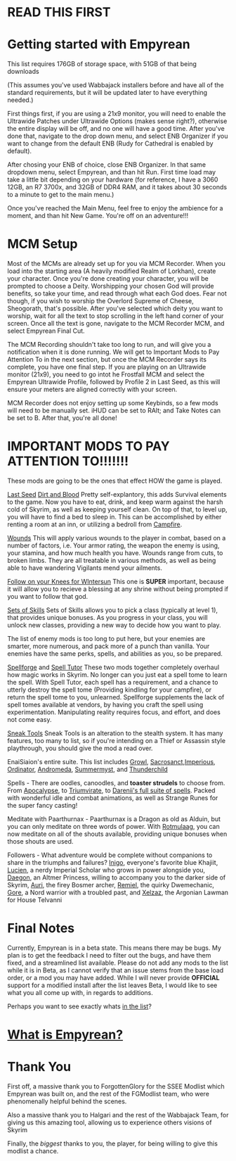 # **READ THIS FIRST**


# Getting started with Empyrean

This list requires 176GB of storage space, with 51GB of that being downloads

(This assumes you've used Wabbajack installers before and have all of the standard requirements, but it will be updated later to have everything needed.)

First things first, if you are using a 21x9 monitor, you will need to enable the Ultrawide Patches under Ultrawide Options (makes sense right?), otherwise the entire display will be off, and no one will have a good time. After you've done that, navigate to the drop down menu, and select ENB Organizer
if you want to change from the default ENB (Rudy for Cathedral is enabled by default).

After chosing your ENB of choice, close ENB Organizer. In that same dropdown menu, select Empyrean, and than hit Run. First time load may take a little bit depending on your hardware (for reference, I have a 3060 12GB, an R7 3700x, and 32GB of DDR4 RAM, 
and it takes about 30 seconds to a minute to get to the main menu.)

Once you've reached the Main Menu, feel free to enjoy the ambience for a moment, and than hit New Game. You're off on an adventure!!!

# MCM Setup

Most of the MCMs are already set up for you via MCM Recorder. When you load into the starting area (A heavily modified Realm of Lorkhan), create your character. Once you're done creating your character, you will be prompted to choose a Deity. Worshipping your chosen God will provide benefits,
so take your time, and read through what each God does. Fear not though, if you wish to worship the Overlord Supreme of Cheese, Sheogorath, that's possible. After you've selected which deity you want to worship, wait for all the text to stop scrolling in the left hand corner of your screen.
Once all the text is gone, navigate to the MCM Recorder MCM, and select Empyrean Final Cut. 

The MCM Recording shouldn't take too long to run, and will give you a notification when it is done running. We will get to Important Mods to Pay Attention To in the next section, but once the MCM Recorder says its complete, you have one final step. If you are playing on an Ultrawide monitor (21x9), you need to go intot he Frostfall MCM and select the Empyrean Ultrawide Profile, followed by Profile 2 in Last Seed, as this will ensure your meters are aligned correctly with your screen. 

MCM Recorder does not enjoy setting up some Keybinds, so a few mods will need to be manually set. iHUD can be set to RAlt; and Take Notes can be set to B. After that, you're all done! 


# IMPORTANT MODS TO PAY ATTENTION TO!!!!!!!

These mods are going to be the ones that effect HOW the game is played.

[Last Seed](https://www.nexusmods.com/skyrimspecialedition/mods/56393) [Dirt and Blood](https://www.nexusmods.com/skyrimspecialedition/mods/38886)
  Pretty self-explantory, this adds Survival elements to the game. Now you have to eat, drink, and keep warm against the harsh cold of Skyrim, as well as keeping yourself clean. On top of that, to level up, you will have to find a bed to sleep in. This can be accomplished by either renting a room at an inn, or utilizing a bedroll from [Campfire](https://www.nexusmods.com/skyrimspecialedition/mods/667).

  [Wounds](https://www.nexusmods.com/skyrimspecialedition/mods/17581)
    This will apply various wounds to the player in combat, based on a number of factors, i.e. Your armor rating, the weapon the enemy is using, your stamina, and how much health you have. Wounds range from cuts, to broken limbs. They are all treatable in various methods, as well as being able to have wandering Vigilants mend your ailments.
  
[Follow on your Knees for WIntersun](https://www.nexusmods.com/skyrimspecialedition/mods/33754)
  This one is **SUPER** important, because it will allow you to recieve a blessing at any shrine without being prompted if you want to follow that god. 

[Sets of Skills](https://www.nexusmods.com/skyrimspecialedition/mods/55535)
  Sets of Skills allows you to pick a class (typically at level 1), that provides unique bonuses. As you progress in your class, you will unlock new classes, providing a new way to decide how you want to play.
  
The list of enemy mods is too long to put here, but your enemies are smarter, more numerous, and pack more of a punch than vanilla. Your enemies have the same perks, spells, and abilities as you, so be prepared.

[Spellforge](https://www.nexusmods.com/skyrimspecialedition/mods/46482) and [Spell Tutor](https://www.nexusmods.com/skyrimspecialedition/mods/45275)
  These two mods together completely overhaul how magic works in Skyrim. No longer can you just eat a spell tome to learn the spell. With Spell Tutor, each spell has a requirement, and a chance to utterly destroy the spell tome (Providing kindling for your campfire), or return the spell tome to you, unlearned.
  Spellforge supplements the lack of spell tomes available at vendors, by having you craft the spell using experimentation. Manipulating reality requires focus, and effort, and does not come easy.
  
[Sneak Tools](https://www.nexusmods.com/skyrimspecialedition/mods/1863)
  Sneak Tools is an alteration to the stealth system. It has many features, too many to list, so if you're intending on a Thief or Assassin style playthrough, you should give the mod a read over.
  
EnaiSiaion's entire suite. This list includes [Growl](https://www.nexusmods.com/skyrimspecialedition/mods/31245), [Sacrosanct](https://www.nexusmods.com/skyrimspecialedition/mods/3928),[Imperious](https://www.nexusmods.com/skyrimspecialedition/mods/1315), [Ordinator](https://www.nexusmods.com/skyrimspecialedition/mods/1137), [Andromeda](https://www.nexusmods.com/skyrimspecialedition/mods/14910), [Summermyst](https://www.nexusmods.com/skyrimspecialedition/mods/6285), and [Thunderchild](https://www.nexusmods.com/skyrimspecialedition/mods/1460)

Spells - There are oodles, canoodles, and **toaster strudels** to choose from. From [Apocalypse](https://www.nexusmods.com/skyrimspecialedition/mods/1090), to [Triumvirate](https://www.nexusmods.com/skyrimspecialedition/mods/39170), to [Darenii's full suite of spells](https://www.nexusmods.com/skyrimspecialedition/users/5073294?tab=user+files). Packed with wonderful idle and combat animations, as well as Strange Runes for the super fancy casting!

Meditate with Paarthurnax - Paarthurnax is a Dragon as old as Alduin, but you can only meditate on three words of power. With [Rotmulaag](https://www.nexusmods.com/skyrimspecialedition/mods/3854), you can now meditate on all of the shouts available, providing unique bonuses when those shouts are used.

Followers - What adventure would be complete without companions to share in the triumphs and failures? [Inigo](https://www.nexusmods.com/skyrimspecialedition/mods/1461), everyone's favorite blue Khajiit, [Lucien](https://www.nexusmods.com/skyrimspecialedition/mods/20035), a nerdy Imperial Scholar who grows in power alongside you, [Daegon](https://www.nexusmods.com/skyrimspecialedition/mods/78745), an Altmer Princess, willing to accompany you to the darker side of Skyrim, [Auri](https://www.nexusmods.com/skyrimspecialedition/mods/11278), the firey Bosmer archer, [Remiel](https://www.nexusmods.com/skyrimspecialedition/mods/51874), the quirky Dwemechanic, [Gore](https://www.nexusmods.com/skyrimspecialedition/mods/85298), a Nord warrior with a troubled past, and [Xelzaz](https://www.nexusmods.com/skyrimspecialedition/mods/62893), the Argonian Lawman for House Telvanni

# Final Notes

Currently, Empyrean is in a beta state. This means there may be bugs. My plan is to get the feedback I need to filter out the bugs, and have them fixed, and a streamlined list available.
Please do not add any mods to the list while it is in Beta, as I cannot verify that an issue stems from the base load order, or a mod you may have added. While I will never provide **OFFICIAL** support for a modified install after the list leaves Beta, I would like to see what you all come up with, 
in regards to additions. 

Perhaps you want to see exactly whats [in the list](https://loadorderlibrary.com/lists/empyrean)?

# [What is Empyrean?](https://github.com/AlabastTheSane/empyrean-modlist/blob/main/What%20is%20Empyrean%3F.md)

# Thank You
First off, a massive thank you to ForgottenGlory for the SSEE Modlist which Empyrean was built on, and the rest of the FGModlist team, who were phenomenally helpful behind the scenes.

Also a massive thank you to Halgari and the rest of the Wabbajack Team, for giving us this amazing tool, allowing us to experience others visions of Skyrim

Finally, the *biggest* thanks to you, the player, for being willing to give this modlist a chance. 
